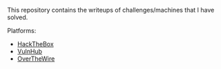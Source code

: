 This repository contains the writeups of challenges/machines that I have solved.

Platforms:
- [HackTheBox](HackTheBox/README.md)
- [VulnHub](VulnHub/README.md)
- [OverTheWire](OverTheWire/README.md)
